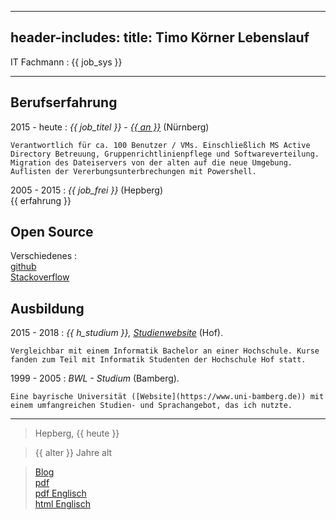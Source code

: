 
---
header-includes: <script> obj1 = "value"</script><script id= spr data-name="de" src="../js.js"></script> <link rel="stylesheet" href="../style.css">
title: Timo Körner Lebenslauf
---


IT Fachmann
:   {{ job_sys }}

---------------------------------

Berufserfahrung
--------------------

2015 - heute
:   *{{ job_titel }} -  [{{ an }}](http://www.abdnb.bayern.de/)*
    (Nürnberg)

    Verantwortlich für ca. 100 Benutzer / VMs. Einschließlich MS Active Directory Betreuung, Gruppenrichtlinienpflege und Softwareverteilung. Migration des Dateiservers von der alten auf die neue Umgebung. Auflisten der Vererbungsunterbrechungen mit Powershell.

2005 - 2015
:   *{{ job_frei }}*
    (Hepberg)  
     {{ erfahrung }}

Open Source
--------------------
Verschiedenes
:     
    [github](https://github.com/tik9)  
    [Stackoverflow](https://stackoverflow.com/users/1705829/timo)

Ausbildung
----------

2015 - 2018
:   *{{ h_studium }}, [Studienwebsite](https://www.verwaltungsinformatiker.de)*
    (Hof).

    Vergleichbar mit einem Informatik Bachelor an einer Hochschule. Kurse fanden zum Teil mit Informatik Studenten der Hochschule Hof statt.

1999 - 2005
:   *BWL - Studium* (Bamberg).

    Eine bayrische Universität ([Website](https://www.uni-bamberg.de)) mit einem umfangreichen Studien- und Sprachangebot, das ich nutzte.

----

> Hepberg, {{ heute }}  
  
> {{ alter }} Jahre alt
  
> [Blog](../index.html)  
> [pdf](cv.pdf)  
> [pdf Englisch](cv_en.pdf)   
> [html Englisch](cv_en.html)
